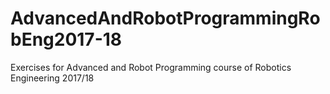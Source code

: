 # AdvancedAndRobotProgrammingRobEng2017-18
Exercises for Advanced and Robot Programming course of Robotics Engineering 2017/18
